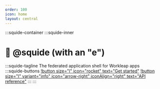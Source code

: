 ```yaml
---
order: 100
icon: home
layout: central
---
```


<style>
    #welcome h1 {
        display: none;
    }

    .squide-container {
        display: flex;
        align-items: center;
        justify-content: center;
        text-align: center;
        margin-top: 5rem;
    }

    .squide-inner h1 {
        display: block;
        margin-bottom: 1rem;
        font-size: 2.5rem;
    }

    /* Always hide the header anchor */
    .squide-inner h1 a {
        display: none !important;
    }

    .squide-tagline > p {
        font-size: 1.5rem;
    }

    .squide-buttons p {
        display: inline-flex;
        column-gap: 18px;
    }
</style>

:::squide-container
:::squide-inner
# 🦑 @squide (with an "e")
:::squide-tagline
The federated application shell for Workleap apps
:::squide-buttons
[!button size="l" icon="rocket" text="Get started"](/getting-started)
[!button size="l" variant="info" icon="arrow-right" iconAlign="right" text="API reference"](/references)
:::
:::







